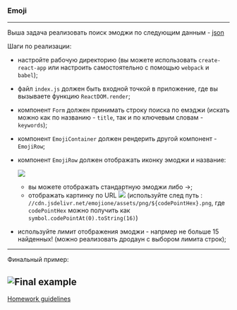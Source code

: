 ### Emoji
---
Выша задача реализовать поиск эмоджи по следующим данным - [json](./emojiList.json)

Шаги по реализации:
- настройте рабочую директорию (вы можете использовать `create-react-app` или настроить самостоятельно с помощью `webpack` и `babel`);
- файл `index.js` должен быть входной точкой в приложение, где вы вызываете функцию `ReactDOM.render`;
- компонент `Form` должен принимать строку поиска по емэджи (искать можно как по названию - `title`, так и по ключевым словам - `keywords`);
- компонент `EmojiContainer` должен рендерить другой компонент - `EmojiRow`;
- компонент `EmojiRow` должен отображать иконку эмоджи и название: 

    ![](./emoji/emoji-row.png)
    + вы можете отображать стандартную эмоджи либо ->;
    + отображать картинку по URL [![](https://data.jsdelivr.com/v1/package/npm/emojione/badge)](https://www.jsdelivr.com/package/npm/emojione) (используйте след путь : `//cdn.jsdelivr.net/emojione/assets/png/${codePointHex}.png`, где `codePointHex` можно получить как `symbol.codePointAt(0).toString(16)`)
- используйте лимит отображения эмоджи - напрмер не больше 15 найденных! (можно реализовать дродаун с выбором лимита строк);
---
Финальный пример:


![Final example](./emoji/emoji-search.gif)
---
[Homework guidelines](../homework-guidelines.md)
